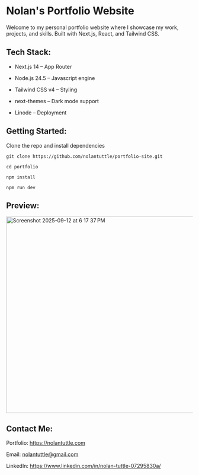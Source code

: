 # Nolan's Portfolio Website
Welcome to my personal portfolio website where I showcase my work, projects, and skills.
Built with Next.js, React, and Tailwind CSS.

## Tech Stack:

- Next.js 14 – App Router
 
- Node.js 24.5 – Javascript engine
  
- Tailwind CSS v4 – Styling
 
- next-themes – Dark mode support
 
- Linode – Deployment

 ## Getting Started:
 
   Clone the repo and install dependencies

  	git clone https://github.com/nolantuttle/portfolio-site.git
  
  	cd portfolio
  
  	npm install
  
  	npm run dev

## Preview:
<img width="800" height="530" alt="Screenshot 2025-09-12 at 6 17 37 PM" src="https://github.com/user-attachments/assets/666548b5-8a4c-47c3-a4ee-2bebfb0f353c" />

## Contact Me:

  Portfolio: https://nolantuttle.com
  
  Email:  nolantuttle@gmail.com
  
  LinkedIn:  https://www.linkedin.com/in/nolan-tuttle-07295830a/
